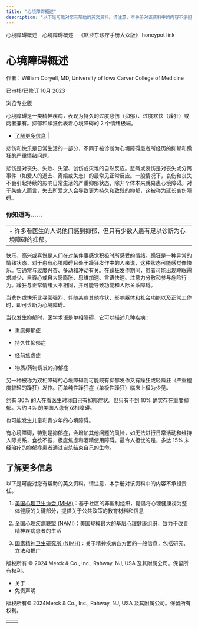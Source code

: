 ```yaml
---
title: "心境障碍概述"
description: "以下是可能对您有帮助的英文资料。请注意，本手册对该资料中的内容不承担责任。"
---
```


﻿心境障碍概述 \- 心境障碍概述 \- 《默沙东诊疗手册大众版》 honeypot link

# 心境障碍概述

作者：William Coryell, MD, University of Iowa Carver College of Medicine

已审核/已修订 10月 2023

浏览专业版

心境障碍是一类精神疾病，表现为持久的过度悲伤（抑郁）、过度欢快（躁狂）或两者兼有。抑郁和躁狂代表着心境障碍的 2 个情绪极端。

- [了解更多信息](#了解更多信息_v47634589_zh) \|

悲伤和快乐是日常生活的一部分，不同于被诊断为心境障碍患者所经历的抑郁和躁狂的严重情绪问题。

悲伤是对丧失、失败、失望、创伤或灾难的自然反应。悲痛或哀伤是对丧失或分离事件（如爱人的逝去、离婚或失恋）的最常见正常反应。一般情况下，哀伤和丧失不会引起持续的影响日常生活的严重抑郁状态，除非个体本来就易患心境障碍。对于某些人而言，失去所爱之人会导致更为持久和致残的抑郁，这被称为延长哀伤障碍。

### 你知道吗……

|     |
| --- |
| - 许多看医生的人说他们感到抑郁，但只有少数人患有足以诊断为心境障碍的抑郁。 |

快乐、高兴或喜悦是人们在对某件事感觉积极时所感受的情绪。躁狂是一种异常的情绪状态，对于患有心境障碍且处于躁狂发作中的人来说，这种状态可能感觉像快乐。它通常与过度兴奋、多动和冲动有关。在躁狂发作期间，患者可能出现睡眠需求减少、自尊心或自大感膨胀、思维加速、言语快速、注意力分散和参与危险行为。躁狂与正常情绪大不相同，并可能导致功能和人际关系障碍。

当悲伤或快乐比寻常强烈、伴随某些其他症状、影响躯体和社会功能以及正常工作时，即可诊断为心境障碍。

当仅发生抑郁时，医学术语是单相障碍，它可以描述几种疾病：

- 重度抑郁症

- 持久性抑郁症

- 经前焦虑症

- 物质/药物诱发的抑郁症


另一种被称为双相障碍的心境障碍则可能既有抑郁发作又有躁狂或轻躁狂（严重程度较轻的躁狂）发作。而单纯性躁狂症（单极性躁狂）临床上极为少见。

约有 30% 的人在看医生时称自己有抑郁症状。但只有不到 10% 确实存在重度抑郁。大约 4% 的美国人患有双相障碍。

也可能发生儿童和青少年的心境障碍。

有心境障碍，特别是抑郁症，会增加其他问题的风险，如无法进行日常活动和维持人际关系，食欲不振，极度焦虑和酒精使用障碍。最令人担忧的是，多达 15% 未经治疗的抑郁症患者通过自杀结束自己的生命。

## 了解更多信息

以下是可能对您有帮助的英文资料。请注意，本手册对该资料中的内容不承担责任。

1. [美国心理卫生协会 (MHA)](https://www.mhanational.org/)：基于社区的非盈利组织，提倡将心理健康视为整体健康的关键部分，提供关于公共政策的教育材料和信息

2. [全国心理疾病联盟 (NAMI)](https://www.nami.org)：美国规模最大的基层心理健康组织，致力于改善精神疾病患者的生活

3. [国家精神卫生研究所 (NIMH)](https://www.nimh.nih.gov/index.shtml)：关于精神疾病各方面的一般信息，包括研究、立法和推广




版权所有 © 2024
Merck & Co., Inc., Rahway, NJ, USA 及其附属公司。保留所有权利。

- 关于
- 免责声明

版权所有© 2024Merck & Co., Inc., Rahway, NJ, USA 及其附属公司。保留所有权利。

|     |     |
| --- | --- |
|  |  |